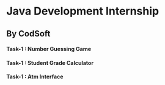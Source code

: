<h1>Java Development Internship</h1>
<h2>By CodSoft</h2>

<h4>Task-1 : Number Guessing Game</h4>
<h4>Task-1 : Student Grade Calculator</h4>
<h4>Task-1 : Atm Interface</h4>
